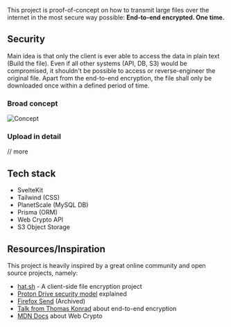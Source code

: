 This project is proof-of-concept on how to transmit large files over the internet in the most secure way possible: **End-to-end encrypted. One time.**

## Security

Main idea is that only the client is ever able to access the data in plain text (Build the file). Even if all other systems (API, DB, S3) would be compromised, it shouldn't be possible to access or reverse-engineer the original file. Apart from the end-to-end encryption, the file shall only be downloaded once within a defined period of time.

### Broad concept

![Concept](/images/about/upload-schema.jpg)

### Upload in detail

// more

## Tech stack

- SvelteKit
- Tailwind (CSS)
- PlanetScale (MySQL DB)
- Prisma (ORM)
- Web Crypto API
- S3 Object Storage

## Resources/Inspiration

This project is heavily inspired by a great online community and open source projects, namely:

- [hat.sh](https://hat.sh/) - A client-side file encryption project
- [Proton Drive security model](https://proton.me/blog/protondrive-security) explained
- [Firefox Send](https://github.com/mozilla/send) (Archived)
- [Talk from Thomas Konrad](https://www.youtube.com/watch?v=SdePc87Ffik) about end-to-end encryption
- [MDN Docs](https://developer.mozilla.org/en-US/docs/Web/API/Web_Crypto_API) about Web Crypto
